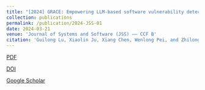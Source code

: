 ```yaml
---
title: "[2024] GRACE: Empowering LLM-based software vulnerability detection with graph structure and in-context learning "
collection: publications
permalink: /publication/2024-JSS-01
date: 2024-03-21
venue: 'Journal of Systems and Software (JSS) —— CCF B'
citation: 'Guilong Lu, Xiaolin Ju, Xiang Chen, Wenlong Pei, and Zhilong Cai. "GRACE: Empowering LLM-based software vulnerability detection with graph structure and in-context learning". Journal of Systems and Software, 2024, 212: 112031.'
---
```


[PDF](http://ntu-juking.github.io/files/JSS2024-01-Self.pdf)


[DOI](https://doi.org/10.1016/j.jss.2024.112031)


[Google Scholar]()

